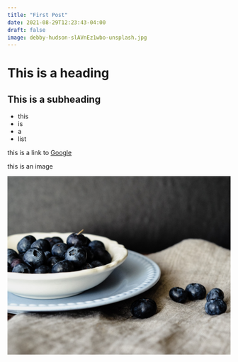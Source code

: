 ```yaml
---
title: "First Post"
date: 2021-08-29T12:23:43-04:00
draft: false
image: debby-hudson-slAVnEz1wbo-unsplash.jpg
---
```


# This is a heading

## This is a subheading

- this
- is
- a
- list

this is a link to [Google](https://google.com)

this is an image

![](/images/debby-hudson-slAVnEz1wbo-unsplash.jpg)
